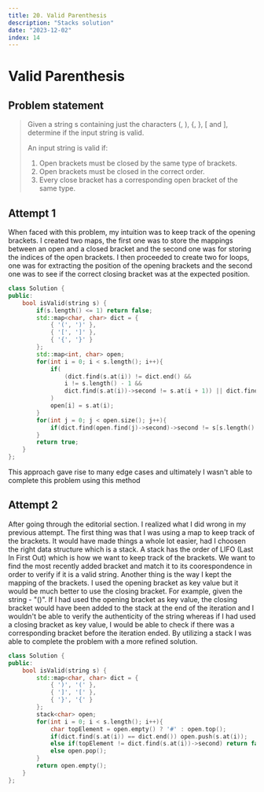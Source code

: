 ```yaml
---
title: 20. Valid Parenthesis
description: "Stacks solution"
date: "2023-12-02"
index: 14
---
```


# Valid Parenthesis

## Problem statement

> Given a string s containing just the characters (, ), {, }, \[ and \], determine if the input string is valid.
>
> An input string is valid if:
>
> 1. Open brackets must be closed by the same type of brackets.
> 2. Open brackets must be closed in the correct order.
> 3. Every close bracket has a corresponding open bracket of the same type.

## Attempt 1

When faced with this problem, my intuition was to keep track of the opening brackets. I created two maps, the first one was to store the mappings between an open and a closed bracket and the second one was for storing the indices of the open brackets. I then proceeded to create two for loops, one was for extracting the position of the opening brackets and the second one was to see if the correct closing bracket was at the expected position.

```cpp
class Solution {
public:
    bool isValid(string s) {
        if(s.length() <= 1) return false;
        std::map<char, char> dict = {
            { '(', ')' },
            { '[', ']' },
            { '{', '}' }
        };
        std::map<int, char> open;
        for(int i = 0; i < s.length(); i++){
            if(
                (dict.find(s.at(i)) != dict.end() &&
                i != s.length() - 1 &&
                dict.find(s.at(i))->second != s.at(i + 1)) || dict.find(s.at(s.length() - 1)) != dict.end()
            )
            open[i] = s.at(i);
        }
        for(int j = 0; j < open.size(); j++){
            if(dict.find(open.find(j)->second)->second != s[s.length() - 1 - j]) return false;
        }
        return true;
    }
};
```

This approach gave rise to many edge cases and ultimately I wasn't able to complete this problem using this method

## Attempt 2

After going through the editorial section. I realized what I did wrong in my previous attempt. The first thing was that I was using a map to keep track of the brackets. It would have made things a whole lot easier, had I choosen the right data structure which is a stack. A stack has the order of LIFO (Last In First Out) which is how we want to keep track of the brackets. We want to find the most recently added bracket and match it to its coorespondence in order to verify if it is a valid string. Another thing is the way I kept the mapping of the brackets. I used the opening bracket as key value but it would be much better to use the closing bracket. For example, given the string - "()". If I had used the opening bracket as key value, the closing bracket would have been added to the stack at the end of the iteration and I wouldn't be able to verify the authenticity of the string whereas if I had used a closing bracket as key value, I would be able to check if there was a corresponding bracket before the iteration ended. By utilizing a stack I was able to complete the problem with a more refined solution.

```cpp
class Solution {
public:
    bool isValid(string s) {
        std::map<char, char> dict = {
            { ')', '(' },
            { ']', '[' },
            { '}', '{' }
        };
        stack<char> open;
        for(int i = 0; i < s.length(); i++){
            char topElement = open.empty() ? '#' : open.top();
            if(dict.find(s.at(i)) == dict.end()) open.push(s.at(i));
            else if(topElement != dict.find(s.at(i))->second) return false;
            else open.pop();
        }
        return open.empty();
    }
};
```
